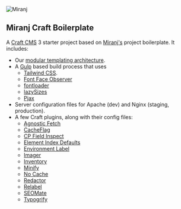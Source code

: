 ![Miranj](https://cdn.miranj.in/mc3/img/apple-touch-icon-precomposed.png)

## Miranj Craft Boilerplate

A [Craft CMS](https://craftcms.com/) 3 starter project based on [Miranj's](https://miranj.in) project boilerplate. It includes:

* Our [modular templating architecture](https://miranj.in/blog/2019/modular-architecture-for-building-content-websites).
* A [Gulp](https://gulpjs.com/) based build process that uses
    - [Tailwind CSS](https://tailwindcss.com/).
    - [Font Face Observer](https://github.com/bramstein/fontfaceobserver)
    - [fontloader](https://gist.github.com/rungta/fa39058f1d15d6d4ea95)
    - [lazySizes](https://github.com/aFarkas/lazysizes)
    - [Pjax](https://github.com/MoOx/pjax)
* Server configuration files for Apache (dev) and Nginx (staging, production).
* A few Craft plugins, along with their config files:
    - [Agnostic Fetch](https://github.com/marionnewlevant/craft-agnostic_fetch)
    - [CacheFlag](https://github.com/mmikkel/CacheFlag-Craft3)
    - [CP Field Inspect](https://github.com/mmikkel/CpFieldInspect-Craft)
    - [Element Index Defaults](https://github.com/verbb/element-index-defaults)
    - [Environment Label](https://github.com/TopShelfCraft/Environment-Label)
    - [Imager](https://github.com/aelvan/Imager-Craft)
    - [Inventory](https://github.com/doublesecretagency/craft-inventory)
    - [Minify](https://github.com/nystudio107/craft-minify)
    - [No Cache](https://github.com/ttempleton/craft-nocache)
    - [Redactor](https://github.com/craftcms/redactor)
    - [Relabel](https://github.com/Anubarak/craft-relabel)
    - [SEOMate](https://github.com/vaersaagod/seomate)
    - [Typogrify](https://github.com/nystudio107/craft-typogrify)
